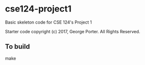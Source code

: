 # cse124-project1

Basic skeleton code for CSE 124's Project 1

Starter code copyright (c) 2017, George Porter.  All Rights Reserved.

## To build

make
